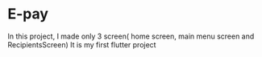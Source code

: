 # E-pay
In this project, I made only 3 screen( home screen, main menu screen and RecipientsScreen) It is my first flutter project 
